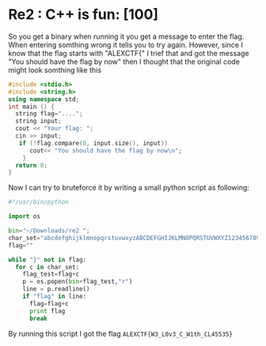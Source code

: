 # Re2 : C++ is fun: [100]
So you get a binary when running it you get a message to enter the flag. When entering somthing wrong it tells you to try again. However, since I know that the flag starts with "ALEXCTF{" I trief that and got the message "You should have the flag by now" then I thought that the original code might look somthing like this
```c++
#include <stdio.h>
#include <string.h>
using namespace std;
int main () {
  string flag="....";
  string input;
  cout << "Your flag: ";
  cin >> input;
   if (!flag.compare(0, input.size(), input))
      cout<< "You should have the flag by now\n";
    }
  return 0;
}
```

Now I can try to bruteforce it by writing a small python script as following:

```python
#!/usr/bin/python

import os

bin="~/Downloads/re2 ";
char_set="abcdefghijklmnopqrstuvwxyzABCDEFGHIJKLMNOPQRSTUVWXYZ1234567890_{}";
flag=""

while "}" not in flag:
  for c in char_set:
    flag_test=flag+c
    p = os.popen(bin+flag_test,"r")
    line = p.readline()
    if "flag" in line:
      flag=flag+c
      print flag
      break
```

By running this script I got the flag `ALEXCTF{W3_L0v3_C_W1th_CL45535}`